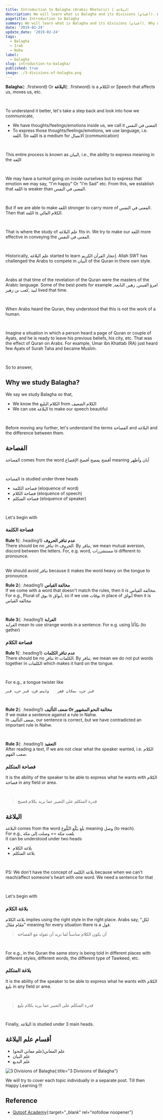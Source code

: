 ```yaml
---
title: Introduction to Balagha (Arabic Rhetoric) | البلاغة
description: We will learn what is Balagha and its divisions (أقسام). Why we study Balagha and the difference between الفصاحة and البلاغة.
pagetitle: Introduction to Balagha
summary: We will learn what is Balagha and its divisions (أقسام). Why we study Balagha and the difference between الفصاحة and البلاغة.
date: '2019-02-24'
update_date: '2019-02-24'
tags:
  - Balagha
  - Irab
  - Nahw
label:
  - balagha
slug: introduction-to-balagha/
published: true
image: ./3-divisions-of-balagha.png
---
```


**Balagha**{: .firstword} Or **البلاغة**{: .firstword} is a الكلام or Speech that affects us, moves us, etc.

<br/>

To understand it better, let's take a step back and look into how we communicate,
- We have thoughts/feelings/emotions inside us, we call it المعنى في النفس
- To express those thoughts/feelings/emotions, we use language, i.e. اللغة. So اللغة is a medium for الاتصال (communication)

<br/>

This entire process is known as البيان, i.e., the ability to express meaning in the اللغة 

<br/>

We may have a turmoil going on inside ourselves but to express that emotion we may say, "I'm happy" Or "I'm Sad" etc. From this, we establish that اللغة is weaker than المعنى في النفس. 

<br/>

But if we are able to make اللغة stronger to carry more of المعنى في النفس. Then that اللغة is الكلام العالي.

<br/>

That is where the study of علم البلاغة fits in. We try to make our اللغة more effective in conveying the المعنى في النفس.

<br/>

Historically, علم البلاغة started to learn إعجاز القرآن الكريم. Allah SWT has challenged the Arabs to compete in البيان of the Quran in there own style.

<br/>

Arabs at that time of the revelation of the Quran were the masters of the Arabic language. Some of the best poets for example امرؤ القيس, زهير, النابغة, لبيد  ,كعب بن زهير lived that time.

<br/>

When Arabs heard the Quran, they understood that this is not the work of a human.

<br/>

Imagine a situation in which a person heard a page of Quran or couple of Ayats, and he is ready to leave his previous beliefs, his city, etc. That was the effect of Quran on Arabs. For example, Umar ibn Khattab (RA) just heard few Ayats of Surah Taha and became Muslim.

<br/>

So to answer,

## Why we study Balagha?
We say we study Balagha so that,
- We know the الكلام البليغ from الكلام الضعيف
- We can use البلاغة to make our speech beautiful

<br/>

Before moving any further, let's understand the terms الفصاحة and البلاغة and the difference between them.

## الفصاحة
الفصاحة comes from the word أفصَح  يفصِح  أفصح  الإفصاح meaning أبان وأظهر

<br/>

الفصاحة is studied under three heads
- فصاحة الكلمة (eloquence of word)
- فصاحة الكلام (eloquence of speech)
- فصاحة المتكلم (eloquence of speaker)

<br/>

Let's begin with

### **فصاحة الكلمة**

**Rule 1**{: .heading1} **عدم تنافر الحروف**  
There should be no تنافر in الحروف. By تنافر, we mean mutual aversion, discord between the letters. For, e.g. word, مستشزرات is different to pronounce.

<br/>
We should avoid تنافر because it makes the word heavy on the tongue to pronounce.

<br/>

**Rule 2**{: .heading1} **مخالفة القياس**  
If we come with a word that doesn't match the rules, then it is مخالفة القياس. For e.g., Plural of بوق is أبواق, so if we use بوقات in place of أبواق then it is مخالفة القياس

<br/>

**Rule 3**{: .heading1} **الغرابة**  
الغرابة mean to use strange words in a sentence. For e.g. using تكأكأ (to gather) 

### **فصاحة الكلام**
**Rule 1**{: .heading1} **عدم تنافر الكلمات**  
There should be no تنافر in الكلمات. By تنافر, we mean we do not put words together in الكلمات which makes it hard on the tongue.  

<br/>

For e.g., a tongue twister like  

`قبر حرب بمكان قفر    وليس قرب قبر حرب قبر`

<br/>

**Rule 2**{: .heading1} **ضعف التأليف Or مخالفة النحو المشهور**  
If we make a sentence against a rule in Nahw.  
In ضعف التأليف, our sentence is correct, but we have contradicted an important rule in Nahw.

<br/>

**Rule 3**{: .heading1} **التعقيد**  
After reading a text, If we are not clear what the speaker wanted, i.e. الكلام صعب الفهم.

### **فصاحة المتكلم**
It is the ability of the speaker to be able to express what he wants with الكلام فصاحة in any field or area.

<br/>

> قدرة المتكلم على التعبير عما يريد بكلام فصيح

## البلاغة
البلاغة comes from the word بلَغ  يبْلُغ  البُلُوغ meaning وصل (to reach).   
For e.g., بلغت مكة == وصلت إلى مكة  
It can be understood under two heads
- بلاغة الكلام
- بلاغة المتكلم

<br/>

PS: We don't have the concept of بلاغة الكلمة because when we can't reach/affect someone's heart with one word. We need a sentence for that

<br/>

Let's begin with

### **بلاغة الكلام**
بلاغة الكلام implies using the right style in the right place. Arabs say, "لكلِ مَقَام مَقَال" meaning for every situation there is a قول. 

> أن يكون الكلام مناسباً لما تريد أن تقوله مع الفصاحة

<br/>

For e.g., in the Quran the same story is being told in different places with different styles, different words, the different type of Tawkeed, etc.

### **بلاغة المتكلم**
It is the ability of the speaker to be able to express what he wants with الكلام بليغ in any field or area.

<br/>

> قدرة المتكلم على التعبير عما يريد بكلام بليغ

<br/>

Finally, البلاغة is studied under 3 main heads.

## أقسام علم البلاغة
- (علم المعاني(علم معاني النحو
- علم البيان
- علم البديع


![3 Divisions of Balagha](./3-divisions-of-balagha.png){:title="3 Divisions of Balagha"}


We will try to cover each topic individually in a separate post. Till then  
Happy Learning !!!

## Reference
- [Qutoof Academy](https://www.qutoofacademy.com/){:target="_blank" rel="nofollow noopener"}